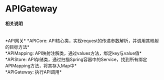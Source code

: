 # APIGateway


#### 相关说明
</br>
*API网关*
*APICore: API核心类，实现request的传递参数解析，并调用其映射的目标方法*</br>
*APIMapping: API映射注解类，通过values方法，绑定key与value值*</br>
*APIStore: API存储类，通过扫描Spring容器中的Service，找到所有绑定APIMapping方法，将其存入Map中*</br>
*APIGateway: 执行API调用*
